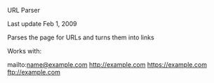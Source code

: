 URL Parser

Last update Feb 1, 2009 

Parses the page for URLs and turns them into links


Works with:

mailto:name@example.com
http://example.com
https://example.com
ftp://example.com